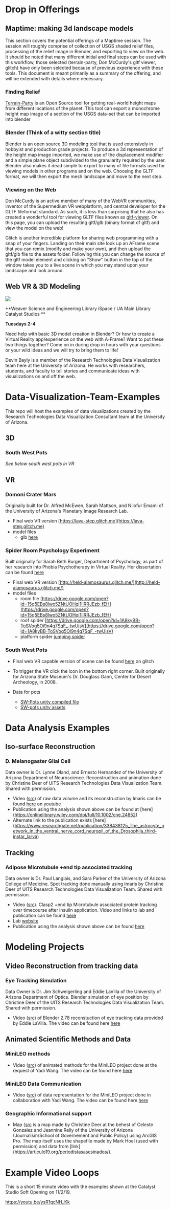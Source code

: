 # Drop in Offerings

## Maptime: making 3d landscape models

This section covers the potential offerings of a Maptime session. The session will roughly comprise of collection of USGS shaded relief files, processing of the relief image in Blender, and exporting to view on the web. It should be noted that many different initial and final steps can be used with this workflow,  those selected (terrain-party, Don McCurdy's gltf viewer, glitch) have only been selected because of previous experience with these tools. This document is meant primarily as a summary of the offering, and will be extended with details where necessary.

### Finding Relief

[Terrain-Party](https://terrain.party) is an Open Source tool for getting real-world height maps from different locations of the planet. This tool can export a monochrome height map image of a section of the USGS data-set that can be imported into blender

### Blender (Think of a witty section title) 

Blender is an open source 3D modeling tool that is used extensively in hobbyist and production grade projects. To produce a 3d representation of the height map image imported, we make use of the displacement modifier and a simple plane object subdivided to the granularity required by the user. Blender also makes it dead simple to export to many of file formats used for viewing models in other programs and on the web. Choosing the GLTF format, we will then export the mesh landscape and move to the next step.

### Viewing on the Web

Don McCurdy is an active member of many of the WebVR communities, inventor of the Supermedium VR webplatform, and central developer for the GLTF fileformat standard. As such, it is less than surprising that he also has created a wonderful tool for viewing GLTF files known as [gltf-viewer](https://gltf-viewer.donmccurdy.com/). On this page, you can upload the resulting gltf/glb (binary format of gltf) and view the model on the web! 

Glitch is another incredible platform for sharing web programming with a snap of your fingers. Landing on their main site look up an AFrame scene that you can remix (modify and make your own), and then upload the gltf/glb file to the assets folder. Following this you can change the source of the gltf model element and clicking on "Show" button in the top of the window takes you to a live scene in which you may stand upon your landscape and look around.







## Web VR & 3D Modeling 

![](https://drive.google.com/uc?expert=download&id=1gr1N6E1zURNMqfPGNDiqy5QsupdF8SQ9)

**Weaver Science and Engineering Library iSpace / UA Main Library Catalyst Studios **

**Tuesdays 2-4**

  Need help with basic 3D model creation in Blender? Or how to create a Virtual Reality app/experience on the web with A-Frame? Want to put these two things together? Come on in during drop in hours with your questions or  your wild ideas and we will try to bring them to life!

  Devin Bayly is a member of the Research Technologies Data Visualization team here at the University of Arizona. He works with researchers, students, and faculty to tell stories and communicate ideas with visualizations on and off the web.




# Data-Visualization-Team-Examples
This repo will host the examples of data visualizations created by the Research Technologies Data Visualization Consultant team at the University of Arizona.

## 3D


### South West Pots

*See below south west pots in VR*

## VR

### Domoni Crater Mars
Originally built for Dr. Alfred McEwen, Sarah Mattson, and Nilofur Emami of the University of Arizona's Planetary Image Research Lab.  

* Final web VR version [https://lava-step.glitch.me](https://lava-step.glitch.me)
* model files 
  * glb [here](https://drive.google.com/open?id=1fN75AnQdRZNmgPuQZZMYTtzLDAnaOCA6)
  
  
### Spider Room Psychology Experiment
Built originally for Sarah Beth Burger, Department of Psychology, as part of her research into Phobia Psychotherapy in Virtual Reality.  Her dissertation can be found [here](https://repository.arizona.edu/bitstream/handle/10150/222891/azu_etd_12052_sip1_m.pdf?sequence=1&isAllowed=y)

* Final web VR version [http://held-alamosaurus.glitch.me/](http://held-alamosaurus.glitch.me/)
* model files
  * room file [https://drive.google.com/open?id=15q5EBs8lwo5ZNtUOHqi1IlRRJEzb_fEH](https://drive.google.com/open?id=15q5EBs8lwo5ZNtUOHqi1IlRRJEzb_fEH)
  * roof spider [https://drive.google.com/open?id=1A8kyBB-ToSVog5Oi9n4q7SqF_-twUisV](https://drive.google.com/open?id=1A8kyBB-ToSVog5Oi9n4q7SqF_-twUisV)
  * platform spider [jumping spider](https://drive.google.com/open?id=1aWFmB6U2iQQBJcVSqXuU6W4yq3Ga3Ium)

### South West Pots

* Final web VR capable version of scene can be found [here](https://jewel-dingo.glitch.me) on glitch
* To trigger the VR click the icon in the bottom right corner.  Built originally for Arizona State Museum's Dr. Douglass Gann, Center for Desert Archeology, in 2008.

* Data for pots 
  * [SW-Pots unity compiled file](https://drive.google.com/drive/folders/15X2RFoWnB7OCphnI6eU6I5GFCBrPQgx5?usp=sharing)
  * [SW-pots unity assets](https://drive.google.com/open?id=1YRVeARvfWSjvlJXniAM7Ag2USGwxo81T)

# Data Analysis Examples
## Iso-surface Reconstruction
### D. Melanogaster Glial Cell
Data owner is Dr. Lynne Oland, and Ernesto Hernandez of the University of Arizona Department of Neuroscience. Reconstruction and animation done by Christine Deer of UITS Research Technologies Data Visualization Team.  Shared with permission.
* Video ([src](https://drive.google.com/file/d/1nWcNAZb27FrBRhQP7XItD23cr3lMUD9r/view?usp=sharing)) of raw data volume and its reconstruction by Imaris can be found [here](https://youtu.be/mmG_22AdiqI) on youtube
* Publication using the analysis shown above can be found at [here] (https://onlinelibrary.wiley.com/doi/full/10.1002/cne.24852)
* Alternate link to the publication exists [here] (https://www.researchgate.net/publication/338438125_The_astrocyte_network_in_the_ventral_nerve_cord_neuropil_of_the_Drosophila_third-instar_larva)


## Tracking
### Adipose Microtubule +end tip associated tracking
Data owner is Dr. Paul Langlais, and Sara Parker of the University of Arizona College of Medicine.  Spot tracking done manually using Imaris by Christine Deer of UITS Research Technologies Data Visualization Team. Shared with permission.  
* Video ([src](https://drive.google.com/file/d/1qpThDGqehlAxy3K0h8kYungXqsaSdxpy/view?usp=sharing)).  Clasp2 +end tip Microtubule associated protein tracking over timecourse after insulin application. Video and links to lab and publication can be found [here](https://youtu.be/fCsVCzbcEZo)
* Lab [website](https://langlaislab.medicine.arizona.edu/)
* Publication using the analysis shown above can be found [here](https://www.ncbi.nlm.nih.gov/pubmed/31018989)

# Modeling Projects
## Video Reconstruction from tracking data
### Eye Tracking Simulation
Data Owner is Dr. Jim Schweigerling and Eddie LaVilla of the University of Arizona Department of Optics.  Blender simulation of eye position by Christine Deer of the UITS Research Technologies Data Visualization Team.  Shared with permission.
* Video ([src](https://drive.google.com/file/d/1v2dpWdCjkt0iwoDJuW7DSlLAFB6_ra6H/view?usp=sharing)) of Blender 2.78 reconstuction of eye tracking data provided by Eddie LaVilla.  The video can be found here [here](https://youtu.be/KBwWLkjP2QE)

## Animated Scientific Methods and Data
### MiniLEO methods
* Video ([src](https://drive.google.com/open?id=1WGMi8AK7sE4virQaHhBqf3DSO7rfkLRi)) of animated methods for the MiniLEO project done at the request of Yadi Wang.  The video can be found here [here](https://youtu.be/JiZEc-HRubE)

### MiniLEO Data Communication
* Video ([src](https://drive.google.com/open?id=1PCLuDTDSSt1umL0354LJUAia_k3fG9iZ)) of data representation for the MiniLEO project done in collaboration with Yadi Wang.  The video can be found here [here](https://youtu.be/RdtAxqnKeig)


### Geographic Informational support
* Map ([src](https://drive.google.com/open?id=1D8BwEFvqallwYyVa8oIskzUo23CoogeP) is a map made by Christine Deer at the behest of Celeste Gonzalez and Jeannine Relly of the University of Arizona (Journalism/School of Governement and Public Policy) using ArcGIS Pro.  The map itself uses the shapefile made by Mark Hoel (used with permission) and data from [link] (https://articulo19.org/periodistasasesinados/).  

# Example Video Loops

This is a short 15 minute video with the examples shown at the Catalyst Studio Soft Opening on 11/2/19.

https://youtu.be/ysR1qcNH_Kk
